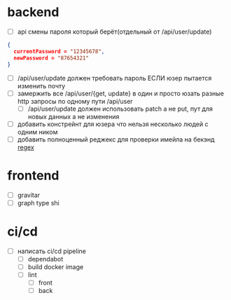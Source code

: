 # backend

- [ ] api смены пароля который берёт(отдельный от /api/user/update)

```json
{
  currentPassword = "12345678",
  newPassword = "87654321"
}
```

- [ ] /api/user/update должен требовать пароль ЕСЛИ юзер пытается изменить почту
- [ ] замержить все /api/user/{get, update} в один и просто юзать разные http запросы по одному пути /api/user
  - [ ] /api/user/update должен использовать patch а не put, пут для новых данных а не изменения
- [ ] добавить констрейнт для юзера что нельзя несколько людей с одним ником
- [ ] добавить полноценный реджекс для проверки имейла на бекэнд [regex](https://regex101.com/r/6EL6YF/1)

# frontend

- [ ] gravitar
- [ ] graph type shi

# ci/cd

- [ ] написать ci/cd pipeline
  - [ ] dependabot
  - [ ] build docker image
  - [ ] lint
    - [ ] front
    - [ ] back
